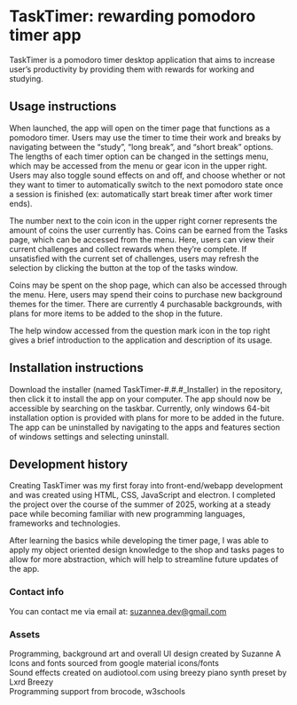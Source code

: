 # TaskTimer: rewarding pomodoro timer app
TaskTimer is a pomodoro timer desktop application that aims to increase user’s productivity by providing them with rewards for working and studying.

## Usage instructions 

When launched, the app will open on the timer page that functions as a pomodoro timer. Users may use the timer to time their work and breaks by navigating between the “study”, “long break”, and “short break” options. The lengths of each timer option can be changed in the settings menu, which may be accessed from the menu or gear icon in the upper right. Users may also toggle sound effects on and off, and choose whether or not they want to timer to automatically switch to the next pomodoro state once a session is finished (ex: automatically start break timer after work timer ends).

The number next to the coin icon in the upper right corner represents the amount of coins the user currently has. Coins can be earned from the Tasks page, which can be accessed from the menu. Here, users can view their current challenges and collect rewards when they’re complete. If unsatisfied with the current set of challenges, users may refresh the selection by clicking the button at the top of the tasks window.

Coins may be spent on the shop page, which can also be accessed through the menu. Here, users may spend their coins to purchase new background themes for the timer. There are currently 4 purchasable backgrounds, with plans for more items to be added to the shop in the future.

The help window accessed from the question mark icon in the top right gives a brief introduction to the application and description of its usage.

## Installation instructions

Download the installer (named TaskTimer-#.#.#_Installer) in the repository, then click it to install the app on your computer. The app should now be accessible by searching on the taskbar. Currently, only windows 64-bit installation option is provided with plans for more to be added in the future. The app can be uninstalled by navigating to the apps and features section of windows settings and selecting uninstall. 

## Development history 

Creating TaskTimer was my first foray into front-end/webapp development and was created using HTML, CSS, JavaScript and electron. I completed the project over the course of the summer of 2025, working at a steady pace while becoming familiar with new programming languages, frameworks and technologies.

After learning the basics while developing the timer page, I was able to apply my object oriented design knowledge to the shop and tasks pages to allow for more abstraction, which will help to streamline future updates of the app.

### Contact info
You can contact me via email at: suzannea.dev@gmail.com

### Assets
Programming, background art and overall UI design created by Suzanne A  
Icons and fonts sourced from google material icons/fonts  
Sound effects created on audiotool.com using breezy piano synth preset by Lxrd Breezy  
Programming support from brocode, w3schools
